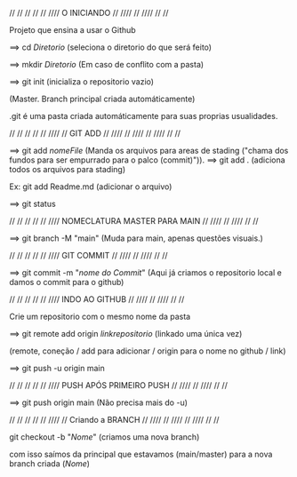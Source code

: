 // // // // // //// O INICIANDO  // //// // //// // //

Projeto que ensina a usar o Github

==> cd _Diretorio_ (seleciona o diretorio do que será feito)

==> mkdir _Diretorio_ (Em caso de conflito com a pasta)

==> git init (inicializa o repositorio vazio) 

(Master. Branch principal criada automáticamente)

.git é uma pasta criada automáticamente para suas proprias usualidades. 

// // // // // //// // GIT ADD // //// // //// // //// // //


==> git add _nomeFile_ (Manda os arquivos para areas de stading ("chama dos fundos para ser empurrado para o palco (commit)")). 
==> git add . (adiciona todos os arquivos para stading)

Ex: git add Readme.md (adicionar o arquivo)


==> git status 



// // // // // ////  NOMECLATURA MASTER PARA MAIN  // //// // //// // //



==> git branch -M "main" (Muda para main, apenas questões visuais.)


// // // // // ////  GIT COMMIT  // //// // //// // //

==> git commit -m "_nome do Commit_"  (Aqui já criamos o repositorio local e damos o commit para o github)


// // // // // //// INDO AO GITHUB  // //// // //// // //

Crie um repositorio com o mesmo nome da pasta 


==> git remote add origin _linkrepositorio_ (linkado uma única vez)

(remote, coneção / add para adicionar / origin para o nome no github / link)



==> git push -u origin main


// // // // // //// PUSH APÓS PRIMEIRO PUSH  // //// // //// // //

==> git push origin main (Não precisa mais do -u)

// // // // // //// // Criando a  BRANCH // //// // //// // //// // //

git checkout -b "_Nome_" (criamos uma nova branch) 

com isso saímos da principal que estavamos (main/master) para a nova branch criada (_Nome_)


